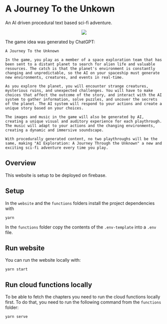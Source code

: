 # A Journey To the Unkown

An AI driven procedural text based sci-fi adventure.

<div style="display:flex; justify-content: center">
<image src="https://github.com/au-re/AJTU/blob/main/website/public/logo192.png?raw=true">
</div>

The game idea was generated by ChatGPT:

```
A Journey To the Unknown

In the game, you play as a member of a space exploration team that has been sent to a distant planet to search for alien life and valuable resources. The catch is that the planet's environment is constantly changing and unpredictable, so the AI on your spaceship must generate new environments, creatures, and events in real-time.

As you explore the planet, you will encounter strange creatures, mysterious ruins, and unexpected challenges. You will have to make choices that affect the outcome of the story, and interact with the AI system to gather information, solve puzzles, and uncover the secrets of the planet. The AI system will respond to your actions and create a unique story based on your choices.

The images and music in the game will also be generated by AI, creating a unique visual and auditory experience for each playthrough. The music will adapt to your actions and the changing environments, creating a dynamic and immersive soundscape.

With procedurally generated content, no two playthroughs will be the same, making "AI Exploration: A Journey Through the Unknown" a new and exciting sci-fi adventure every time you play.
```

## Overview

This website is setup to be deployed on firebase.

## Setup

In the `website` and the `functions` folders install the project dependencies with

```
yarn
```

In the `functions` folder copy the contents of the `.env-template` into a `.env` file.

## Run website

You can run the website locally with:

```
yarn start
```

## Run cloud functions locally

To be able to fetch the chapters you need to run the cloud functions locally first. To do that, you need to run the following command from the `functions` folder:

```
yarn serve
```
